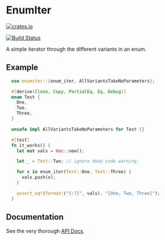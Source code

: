 EnumIter
========

[![crates.io](https://img.shields.io/crates/v/enumiter.svg)](https://crates.io/crates/enumiter/)

[![Build Status](https://travis-ci.org/cgaebel/enumiter.svg?branch=master)](https://travis-ci.org/cgaebel/enumiter)


A simple iterator through the different variants in an enum.

Example
-------

```rust
  use enumiter::{enum_iter, AllVariantsTakeNoParameters};

  #[derive(Clone, Copy, PartialEq, Eq, Debug)]
  enum Test {
    One,
    Two,
    Three,
  }

  unsafe impl AllVariantsTakeNoParameters for Test {}

  #[test]
  fn it_works() {
    let mut vals = Vec::new();

    let _ = Test::Two; // ignore dead code warning.

    for x in enum_iter(Test::One, Test::Three) {
      vals.push(x);
    }

    assert_eq!(format!("{:?}", vals), "[One, Two, Three]");
  }
```

Documentation
-------------

See the very thorough [API Docs](https://cgaebel.github.io/enumiter/).
